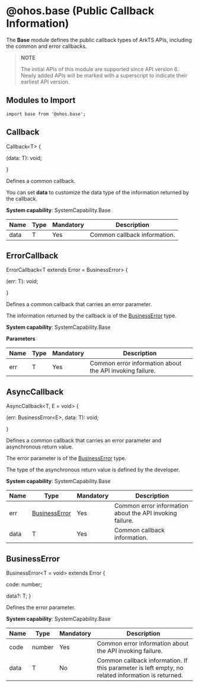 # @ohos.base (Public Callback Information)

The **Base** module defines the public callback types of ArkTS APIs, including the common and error callbacks.

> **NOTE**
>
> The initial APIs of this module are supported since API version 6. Newly added APIs will be marked with a superscript to indicate their earliest API version.

## Modules to Import

```
import base from '@ohos.base';
```

## Callback

Callback\<T> {

(data: T): void;

}

Defines a common callback.

You can set **data** to customize the data type of the information returned by the callback.

**System capability**: SystemCapability.Base

| Name| Type| Mandatory| Description                      |
| ---- | ---- | ---- | -------------------------- |
| data | T    | Yes  | Common callback information.|

## ErrorCallback

ErrorCallback\<T extends Error = BusinessError> {

(err: T): void;

}

Defines a common callback that carries an error parameter.

The information returned by the callback is of the [BusinessError](#businesserror) type.

**System capability**: SystemCapability.Base

**Parameters**

| Name| Type| Mandatory| Description                        |
| ---- | ---- | ---- | ---------------------------- |
| err  | T    | Yes  | Common error information about the API invoking failure.|

## AsyncCallback

AsyncCallback\<T, E = void> {

(err: BusinessError\<E>, data: T): void;

}

Defines a common callback that carries an error parameter and asynchronous return value.

The error parameter is of the [BusinessError](#businesserror) type.

The type of the asynchronous return value is defined by the developer.

**System capability**: SystemCapability.Base

| Name| Type                                                        | Mandatory| Description                        |
| ---- | ------------------------------------------------------------ | ---- | ---------------------------- |
| err  | [BusinessError](#businesserror) | Yes  | Common error information about the API invoking failure.|
| data | T                                                            | Yes  | Common callback information.  |

## BusinessError

BusinessError\<T = void> extends Error {

code: number;

data?: T;
}

Defines the error parameter.

**System capability**: SystemCapability.Base

| Name| Type  | Mandatory| Description                                                      |
| ---- | ------ | ---- | ---------------------------------------------------------- |
| code | number | Yes  | Common error information about the API invoking failure.                            |
| data | T      | No  | Common callback information. If this parameter is left empty, no related information is returned.|